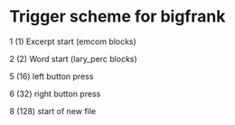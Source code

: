 # Trigger scheme for bigfrank

1 (1) Excerpt start (emcom blocks)

2 (2) Word start (lary_perc blocks)

5 (16) left button press

6 (32) right button press

8 (128) start of new file
